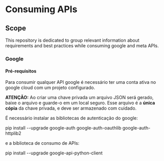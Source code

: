 # Consuming APIs

## Scope
This repository is dedicated to group relevant information about
requirements and best practices while consuming google and meta APIs.

### Google 

#### Pré-requisitos

Para consumir qualquer API google é necessário ter uma conta ativa no
google cloud com um projeto configurado.

**ATENÇÃO:** Ao criar uma chave privada um arquivo JSON será gerado, 
baixe o arquivo e guarde-o em um local seguro. Esse arquivo é a **única
cópia** da chave privada, e deve ser armazenado com cuidado.

É necessário instalar as bibliotecas de autenticação do google:

pip install --upgrade google-auth google-auth-oauthlib google-auth-httplib2

e a biblioteca de consumo de APIs:

pip install --upgrade google-api-python-client
